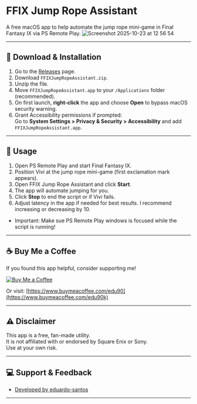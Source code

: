 # FFIX Jump Rope Assistant

A free macOS app to help automate the jump rope mini-game in Final Fantasy IX via PS Remote Play.
![Screenshot 2025-10-23 at 12 56 54](https://github.com/user-attachments/assets/b4d88d5d-9407-45af-b214-98da74d2427a)

---

## 🚀 Download & Installation

1. Go to the [Releases](https://github.com/YOUR_USERNAME/YOUR_REPO/releases) page.
2. Download `FFIXJumpRopeAssistant.zip`.
3. Unzip the file.
4. Move `FFIXJumpRopeAssistant.app` to your `/Applications` folder (recommended).
5. On first launch, **right-click** the app and choose **Open** to bypass macOS security warning.
6. Grant Accessibility permissions if prompted:  
   Go to **System Settings > Privacy & Security > Accessibility** and add `FFIXJumpRopeAssistant.app`.

---

## 📝 Usage

1. Open PS Remote Play and start Final Fantasy IX.
2. Position Vivi at the jump rope mini-game (first exclamation mark appears).
3. Open FFIX Jump Rope Assistant and click **Start**.
4. The app will automate jumping for you.
5. Click **Stop** to end the script or if Vivi fails.
6. Adjust latency in the app if needed for best results. I recommend increasing or decreasing by 10.

* Important: Make sue PS Remote Play windows is focused while the script is running!

---

## ☕ Buy Me a Coffee

If you found this app helpful, consider supporting me!

[![Buy Me a Coffee](https://img.shields.io/badge/Buy%20Me%20a%20Coffee-orange?logo=buy-me-a-coffee&style=for-the-badge)](https://www.buymeacoffee.com/edu90k)

Or visit: [https://www.buymeacoffee.com/edu90](https://www.buymeacoffee.com/edu90k)

---

## ⚠️ Disclaimer

This app is a free, fan-made utility.  
It is not affiliated with or endorsed by Square Enix or Sony.  
Use at your own risk.

---

## 💻 Support & Feedback

- [Developed by eduardo-santos](https://github.com/eduardo-santos)

---
